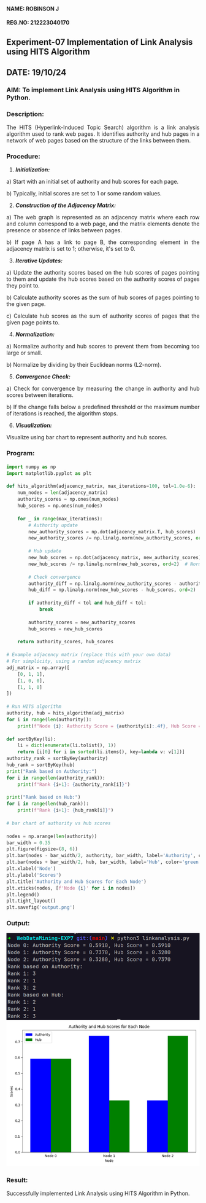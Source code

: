 #### NAME: ROBINSON J

#### REG.NO: 212223040170

## Experiment-07 Implementation of Link Analysis using HITS Algorithm

## DATE: 19/10/24

### AIM: To implement Link Analysis using HITS Algorithm in Python.

### Description:

<div align = "justify">
The HITS (Hyperlink-Induced Topic Search) algorithm is a link analysis algorithm used to rank web pages. It identifies authority and hub pages 
in a network of web pages based on the structure of the links between them.

### Procedure:

1. **_Initialization:_**
<p>    a) Start with an initial set of authority and hub scores for each page.
<p>    b) Typically, initial scores are set to 1 or some random values.

2. **_Construction of the Adjacency Matrix:_**
<p>    a) The web graph is represented as an adjacency matrix where each row and column correspond to a web page, and the matrix elements denote the presence or absence of links between pages.
<p>    b) If page A has a link to page B, the corresponding element in the adjacency matrix is set to 1; otherwise, it's set to 0.

3. **_Iterative Updates:_**
<p>    a) Update the authority scores based on the hub scores of pages pointing to them and update the hub scores based on the authority scores of pages they point to.
<p>    b) Calculate authority scores as the sum of hub scores of pages pointing to the given page.
<p>    c) Calculate hub scores as the sum of authority scores of pages that the given page points to.

4. **_Normalization:_**
<p>    a) Normalize authority and hub scores to prevent them from becoming too large or small.
<p>    b) Normalize by dividing by their Euclidean norms (L2-norm).

5. **_Convergence Check:_**
<p>    a) Check for convergence by measuring the change in authority and hub scores between iterations.
<p>    b) If the change falls below a predefined threshold or the maximum number of iterations is reached, the algorithm stops.

6. **_Visualization:_**
<p>    Visualize using bar chart to represent authority and hub scores.

### Program:

```python
import numpy as np
import matplotlib.pyplot as plt

def hits_algorithm(adjacency_matrix, max_iterations=100, tol=1.0e-6):
    num_nodes = len(adjacency_matrix)
    authority_scores = np.ones(num_nodes)
    hub_scores = np.ones(num_nodes)

    for _ in range(max_iterations):
        # Authority update
        new_authority_scores = np.dot(adjacency_matrix.T, hub_scores)
        new_authority_scores /= np.linalg.norm(new_authority_scores, ord=2)  # Normalizing

        # Hub update
        new_hub_scores = np.dot(adjacency_matrix, new_authority_scores)
        new_hub_scores /= np.linalg.norm(new_hub_scores, ord=2)  # Normalizing

        # Check convergence
        authority_diff = np.linalg.norm(new_authority_scores - authority_scores, ord=2)
        hub_diff = np.linalg.norm(new_hub_scores - hub_scores, ord=2)

        if authority_diff < tol and hub_diff < tol:
            break

        authority_scores = new_authority_scores
        hub_scores = new_hub_scores

    return authority_scores, hub_scores

# Example adjacency matrix (replace this with your own data)
# For simplicity, using a random adjacency matrix
adj_matrix = np.array([
    [0, 1, 1],
    [1, 0, 0],
    [1, 1, 0]
])

# Run HITS algorithm
authority, hub = hits_algorithm(adj_matrix)
for i in range(len(authority)):
    print(f"Node {i}: Authority Score = {authority[i]:.4f}, Hub Score = {hub[i]:.4f}")

def sortByKey(li):
    li = dict(enumerate(li.tolist(), 1))
    return [i[0] for i in sorted(li.items(), key=lambda v: v[1])]
authority_rank = sortByKey(authority)
hub_rank = sortByKey(hub)
print("Rank based on Authority:")
for i in range(len(authority_rank)):
    print(f"Rank {i+1}: {authority_rank[i]}")

print("Rank based on Hub:")
for i in range(len(hub_rank)):
    print(f"Rank {i+1}: {hub_rank[i]}")

# bar chart of authority vs hub scores

nodes = np.arange(len(authority))
bar_width = 0.35
plt.figure(figsize=(8, 6))
plt.bar(nodes - bar_width/2, authority, bar_width, label='Authority', color='blue')
plt.bar(nodes + bar_width/2, hub, bar_width, label='Hub', color='green')
plt.xlabel('Node')
plt.ylabel('Scores')
plt.title('Authority and Hub Scores for Each Node')
plt.xticks(nodes, [f'Node {i}' for i in nodes])
plt.legend()
plt.tight_layout()
plt.savefig('output.png')
```

### Output:

![result](result.png)
![output](output.png)

### Result:

Successfully implemented Link Analysis using HITS Algorithm in Python.

